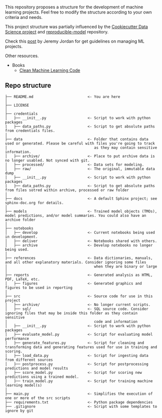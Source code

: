 This repository proposes a structure for the development of machine learning projects. Feel free to modify the structure according to your own criteria and needs.

This project structure was partially influenced by the [Cookiecutter Data Science project](https://drivendata.github.io/cookiecutter-data-science/) and [reproducible-model](https://github.com/cmawer/reproducible-model) repository.

Check this [post](https://www.jeremyjordan.me/ml-projects-guide/) by Jeremy Jordan for get guidelines on managing ML projects.

Other resources.
- Books
    - [Clean Machine Learning Code](https://leanpub.com/cleanmachinelearningcode)

## Repo structure 

```
├── README.md                         <- You are here
│
├── LICENSE
│
├── credentials
│   ├── __init__.py                   <- Script to work with python packages
|   ├── data_paths.py                 <- Script to get absolute paths from credentials files.
│
├── data                              <- Folder that contains data used or generated. Please be careful with files you're going to track
│                                        as they may contain sensitive information.
│   ├── archive/                      <- Place to put archive data is no longer usabled. Not synced with git. 
│   ├── processed/                    <- Data sets for modeling.
│   ├── raw/                          <- The original, immutable data dump
│   ├── __init__.py                   <- Script to work with python packages
|   ├── data_paths.py                 <- Script to get absolute paths from files sotred within archive, processed or raw folder
│
├── docs                              <- A default Sphinx project; see sphinx-doc.org for details.
│
├── models                            <- Trained model objects (TMOs), model predictions, and/or model summaries. You could also have an archive folder
│
├── notebooks
│   ├── develop                       <- Current notebooks being used in development.
│   ├── deliver                       <- Notebooks shared with others. 
│   ├── archive                       <- Develop notebooks no longer being used. 
│
├── references                        <- Data dictionaries, manuals, and all other explanatory materials. Consider ignoring some files 
│                                        when they are binary or large   
│
├── reports                           <- Generated analysis as HTML, PDF, LaTeX, etc.
│   ├── figures                       <- Generated graphics and figures to be used in reporting
│
├── src                               <- Source code for use in this project 
│   ├── archive/                      <- No longer current scripts. 
│   ├── sql/                          <- SQL source code. Consider ignoring files that may be inside this folder as they contain sensitive 
│                                        code and information
│   ├── __init__.py                   <- Script to work with python packages
│   ├── evaluate_model.py             <- Script for evaluating model performance
│   ├── generate_features.py          <- Script for cleaning and transforming data and generating features used for use in training and scoring.
│   ├── load_data.py                  <- Script for ingesting data from different sources 
│   ├── postprocess.py                <- Script for postprocessing predictions and model results 
│   ├── score_model.py                <- Script for scoring new predictions using a trained model.
│   ├── train_model.py                <- Script for training machine learning model(s)
│
├── main.py                           <- Simplifies the execution of one or more of the src scripts 
├── requirements.txt                  <- Python package dependencies 
├── .gitignore                        <- Script with some templates to ignore by git 

```